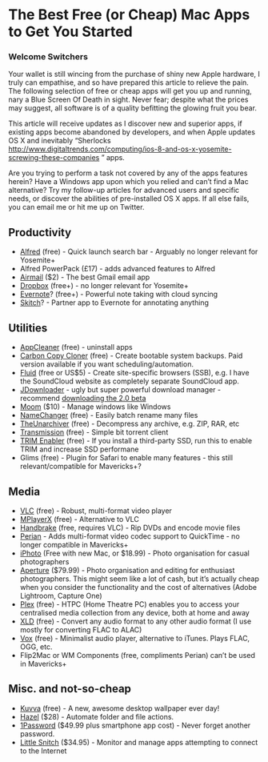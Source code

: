 
# The Best Free (or Cheap) Mac Apps to Get You Started

### Welcome Switchers

Your wallet is still wincing from the purchase of shiny new Apple hardware, I truly can empathise, and so have prepared this article to relieve the pain. The following selection of free or cheap apps will get you up and running, nary a Blue Screen Of Death in sight. Never fear; despite what the prices may suggest, all software is of a quality befitting the glowing fruit you bear.

This article will receive updates as I discover new and superior apps, if existing apps become abandoned by developers, and when Apple updates OS X and inevitably “Sherlocks http://www.digitaltrends.com/computing/ios-8-and-os-x-yosemite-screwing-these-companies ” apps.

Are you trying to perform a task not covered by any of the apps features herein? Have a Windows app upon which you relied and can’t find a Mac alternative? Try my follow-up articles for advanced users and specific needs, or discover the abilities of pre-installed OS X apps. If all else fails, you can email me or hit me up on Twitter.

## Productivity

* [Alfred](http://www.alfredapp.com/ "Alfred") (free) - Quick launch search bar - Arguably no longer relevant for Yosemite+
* Alfred PowerPack (£17) - adds advanced features to Alfred
* [Airmail](http://airmailapp.com/ "Airmail") ($2) - The best Gmail email app
* [Dropbox](https://www.dropbox.com/ "Dropbox") (free+) - no longer relevant for Yosemite+
* [Evernote](https://evernote.com/ "Evernote")? (free+) - Powerful note taking with cloud syncing
* [Skitch](https://evernote.com/skitch/ "Skitch")? - Partner app to Evernote for annotating anything

## Utilities

* [AppCleaner](http://www.freemacsoft.net/appcleaner/ "AppCleaner") (free) - uninstall apps 
* [Carbon Copy Cloner](http://www.bombich.com/ "Carbon Copy Cloner") (free) - Create bootable system backups. Paid version available if you want scheduling/automation.
* [Fluid](http://fluidapp.com/ "Fluid") (free or US$5) - Create site-specific browsers (SSB), e.g. I have the SoundCloud website as completely separate SoundCloud app.
* [JDownloader](http://jdownloader.org/ "JDownloader") - ugly but super powerful download manager - recommend [downloading the 2.0 beta](http://jdownloader.org/download/offline "JDownloader 2.0 Beta")
* [Moom](http://manytricks.com/moom/ "Moom") ($10) - Manage windows like Windows
* [NameChanger](http://mrrsoftware.com/namechanger/ "NameChanger") (free) - Easily batch rename many files
* [TheUnarchiver](http://wakaba.c3.cx/s/apps/unarchiver "TheUnarchiver") (free) - Decompress any archive, e.g. ZIP, RAR, etc
* [Transmission](https://www.transmissionbt.com/ "Transmission BitTorrent") (free) - Simple bit torrent client
* [TRIM Enabler](http://www.cindori.org/software/trimenabler/ "TRIM Enabler") (free) - If you install a third-party SSD, run this to enable TRIM and increase SSD performane
* Glims (free) - Plugin for Safari to enable many features - this still relevant/compatible for Mavericks+?

## Media

* [VLC](http://www.videolan.org/vlc/index.html "VLC - Video Lan Client") (free) - Robust, multi-format video player
* [MPlayerX](http://mplayerx.org/ "MPlayerX") (free) - Alternative to VLC
* [Handbrake](http://handbrake.fr/ "Handbrake") (free, requires VLC) - Rip DVDs and encode movie files
* [Perian](http://perian.org/ "Perian") - Adds multi-format video codec support to QuickTime - no longer compatible in Mavericks+ 
* [iPhoto](https://www.apple.com/au/mac/iphoto/ "iPhoto") (Free with new Mac, or $18.99) - Photo organisation for casual photographers
* [Aperture](https://www.apple.com/au/aperture/ "Aperture") ($79.99) - Photo organisation and editing for enthusiast photographers.  This might seem like a lot of cash, but it’s actually cheap when you consider the functionality and the cost of alternatives (Adobe Lightroom, Capture One)
* [Plex](https://plex.tv/ "Plex") (free) - HTPC (Home Theatre PC) enables you to access your centralised media collection from any device, both at home and away
* [XLD](http://tmkk.undo.jp/xld/index_e.html "XLD Lossless Decoder") (free) - Convert any audio format to any other audio format (I use mostly for converting FLAC to ALAC)
* [Vox](http://coppertino.com/ "Vox") (free) - Minimalist audio player, alternative to iTunes. Plays FLAC, OGG, etc.
* Flip2Mac or WM Components (free, compliments Perian) can’t be used in Mavericks+

## Misc. and not-so-cheap

* [Kuvva](https://www.kuvva.com/apps "Kuvva") (free) - A new, awesome desktop wallpaper ever day!
* [Hazel](http://www.noodlesoft.com/hazel.php "Hazel") ($28) - Automate folder and file actions.
* [1Password](https://agilebits.com/onepassword "1Password") ($49.99 plus smartphone app cost) - Never forget another password.
* [Little Snitch](http://www.obdev.at/products/littlesnitch/index.html "Little Snitch") ($34.95) - Monitor and manage apps attempting to connect to the Internet




